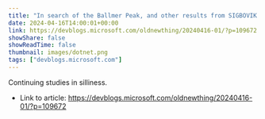 ```yaml
---
title: "In search of the Ballmer Peak, and other results from SIGBOVIK 2024"
date: 2024-04-16T14:00:01+00:00
link: https://devblogs.microsoft.com/oldnewthing/20240416-01/?p=109672
showShare: false
showReadTime: false
thumbnail: images/dotnet.png
tags: ["devblogs.microsoft.com"]
---
```

Continuing studies in silliness.

- Link to article: https://devblogs.microsoft.com/oldnewthing/20240416-01/?p=109672